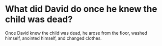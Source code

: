 # What did David do once he knew the child was dead?

Once David knew the child was dead, he arose from the floor, washed himself, anointed himself, and changed clothes.

